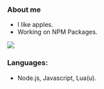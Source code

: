 ### About me

- I like apples.
- Working on NPM Packages.

<img src="https://github-readme-stats.vercel.app/api?username=dep-5260&&show_icons=true&title_color=ffffff&icon_color=ffff00&text_color=ffffff&bg_color=ff5f00">

### Languages:

- Node.js, Javascript, Lua(u).
